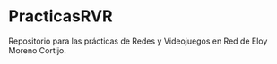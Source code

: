 # PracticasRVR
Repositorio para las prácticas de Redes y Videojuegos en Red de Eloy Moreno Cortijo.
